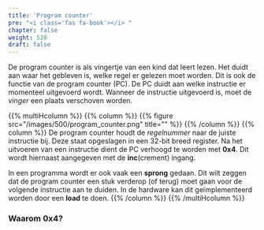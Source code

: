 ```yaml
---
title: 'Program counter'
pre: "<i class='fas fa-book'></i> "
chapter: false
weight: 520
draft: false
---
```


De program counter is als vingertje van een kind dat leert lezen. Het duidt aan waar het gebleven is, welke regel er gelezen moet worden. Dit is ook de functie van de program counter (PC). De PC duidt aan welke instructie er momenteel uitgevoerd wordt. Wanneer de instructie uitgevoerd is, moet de *vinger* een plaats verschoven worden.

{{% multiHcolumn %}}
{{% column %}}
{{% figure src="/images/500/program_counter.png" title="" %}}
{{% /column %}}
{{% column %}}
De program counter houdt de *regelnummer* naar de juiste instructie bij. Deze staat opgeslagen in een 32-bit breed register. Na het uitvoeren van een instructie dient de PC verhoogd te worden met **0x4**. Dit wordt hiernaast aangegeven met de **inc**(crement) ingang.

In een programma wordt er ook vaak een **sprong** gedaan. Dit wilt zeggen dat de program counter een stuk verderop (of terug) moet gaan voor de volgende instructie aan te duiden. In de hardware kan dit geïmplementeerd worden door een **load** te doen.
{{% /column %}}
{{% /multiHcolumn %}}

### Waarom 0x4?


